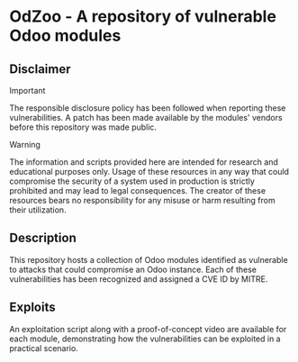 # OdZoo - A repository of vulnerable Odoo modules

## Disclaimer

> [!IMPORTANT]  
> The responsible disclosure policy has been followed when reporting these vulnerabilities. A patch has been made available by the modules' vendors before this repository was made public.

> [!WARNING]
> The information and scripts provided here are intended for research and educational purposes only. 
> Usage of these resources in any way that could compromise the security of a system used in production is strictly prohibited and may lead to legal consequences. 
> The creator of these resources bears no responsibility for any misuse or harm resulting from their utilization.


## Description

This repository hosts a collection of Odoo modules identified as vulnerable to attacks that could compromise an Odoo instance. Each of these vulnerabilities has been recognized and assigned a CVE ID by MITRE. 

## Exploits
An exploitation script along with a proof-of-concept video are available for each module, demonstrating how the vulnerabilities can be exploited in a practical scenario.
